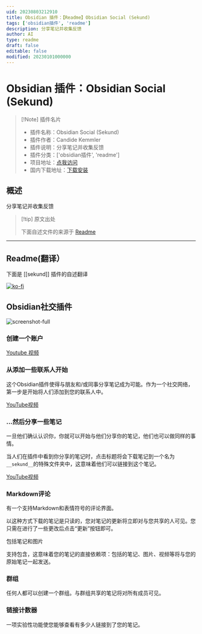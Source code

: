 ```yaml
---
uid: 20230803212910
title: Obsidian 插件：【Readme】Obsidian Social (Sekund)
tags: ['obsidian插件', 'readme']
description: 分享笔记并收集反馈
author: AI
type: readme
draft: false
editable: false
modified: 20230101000000
---
```


# Obsidian 插件：Obsidian Social (Sekund)

> [!Note] 插件名片
> - 插件名称：Obsidian Social (Sekund)
> - 插件作者：Candide Kemmler
> - 插件说明：分享笔记并收集反馈
> - 插件分类：['obsidian插件', 'readme']
> - 项目地址：[点我访问](https://github.com/Sekund/sekund-plugin-react)
> - 国内下载地址：[下载安装](https://pkmer.cn/products/plugin/pluginMarket/?sekund)

## 概述

分享笔记并收集反馈



> [!tip] 原文出处
> 
>下面自述文件的来源于 [Readme](https://ghproxy.net/https://raw.githubusercontent.com/Sekund/sekund-plugin-react/main/README.md)
> 

---

## Readme(翻译）

下面是 [[sekund]] 插件的自述翻译



[![ko-fi](https://ko-fi.com/img/githubbutton_sm.svg)](https://ko-fi.com/X8X3C08KJ)
## Obsidian社交插件

![screenshot-full](screenshot-full.png)

### 创建一个账户

[Youtube 视频](https://www.youtube.com/watch?v=NejE-5SJwVk)

### 从添加一些联系人开始

这个Obsidian插件使得与朋友和/或同事分享笔记成为可能。作为一个社交网络，第一步是开始将人们添加到您的联系人中。

[YouTube视频](https://www.youtube.com/watch?v=dOmWFUkA55M)

### ...然后分享一些笔记

一旦他们确认认识你，你就可以开始与他们分享你的笔记，他们也可以做同样的事情。

当人们在插件中看到你分享的笔记时，点击标题将会下载笔记到一个名为`__sekund__`的特殊文件夹中，这意味着他们可以链接到这个笔记。

[YouTube视频](https://www.youtube.com/watch?v=dYRIT0TjHdA)

### Markdown评论

有一个支持Markdown和表情符号的评论界面。

以这种方式下载的笔记是只读的，您对笔记的更新将立即对与您共享的人可见。您只需在进行了一些更改后点击“更新”按钮即可。

包括笔记和图片

支持包含，这意味着您的笔记的直接依赖项：包括的笔记、图片、视频等将与您的原始笔记一起发送。

### 群组

任何人都可以创建一个群组。与群组共享的笔记将对所有成员可见。

### 链接计数器

一项实验性功能使您能够查看有多少人链接到了您的笔记。



